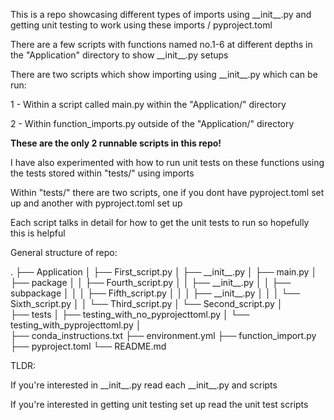 This is a repo showcasing different types of imports using \_\_init\_\_.py and getting
unit testing to work using these imports / pyproject.toml

There are a few scripts with functions named no.1-6 at different depths in the 
"Application" directory to show \_\_init\_\_.py setups

There are two scripts which show importing using \_\_init\_\_.py which can be run:

1 - Within a script called main.py within the "Application/" directory
    
2 - Within function_imports.py outside of the "Application/" directory

__These are the only 2 runnable scripts in this repo!__

I have also experimented with how to run unit tests on these functions using the tests
stored within "tests/" using imports

Within "tests/" there are two scripts, one if you dont have pyproject.toml set up and
another with pyproject.toml set up

Each script talks in detail for how to get the unit tests to run so hopefully this is helpful

General structure of repo:

.
├── Application
│   ├── First_script.py
│   ├── \_\_init\_\_.py
│   ├── main.py
│   ├── package
│   │   ├── Fourth_script.py
│   │   ├── \_\_init\_\_.py
│   │   ├── subpackage
│   │   │   ├── Fifth_script.py
│   │   │   ├── \_\_init\_\_.py
│   │   │   └── Sixth_script.py
│   │   └── Third_script.py
│   └── Second_script.py
│  
├── tests
│    ├── testing_with_no_pyprojecttoml.py
│    └── testing_with_pyprojecttoml.py
│  
├── conda_instructions.txt
├── environment.yml
├── function_import.py
├── pyproject.toml
└── README.md


TLDR: 

If you're interested in \_\_init\_\_.py read each \_\_init\_\_.py and scripts

If you're interested in getting unit testing set up read the unit test scripts
